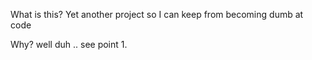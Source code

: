 What is this? Yet another project so I can keep from becoming dumb at code

Why? well duh .. see point 1.
